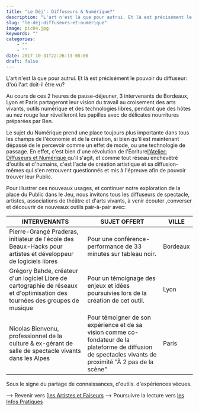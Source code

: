 ```yaml
---
title: "Le Déj': Diffuseurs & Numérique?"
description: "L'art n'est là que pour autrui. Et là est précisément le pouvoir du diffuseur: d'où l'art doit-il être vu? Au cours de ces 2 heures de pause-déjeuner,..."
slug: "le-déj-diffuseurs-et-numérique"
image: pic04.jpg
keywords: ""
categories:
    - ""
    - ""
date: 2017-10-31T22:26:13-05:00
draft: false
---
```


L'art n'est là que pour autrui.
Et là est précisément le pouvoir du diffuseur: d'où l'art doit-il être vu?

Au cours de ces 2 heures de pause-déjeuner, 3 intervenants de Bordeaux, Lyon et Paris partageront leur vision du travail au croisement des arts vivants, outils numérique et des technologies libres, pendant que des hôtes au nez rouge leur réveilleront les papilles avec de délicates nourritures préparées par Ben.

Le sujet du Numérique prend une place toujours plus importante dans tous les champs de l'économie et de la création,
si bien qu'il est maintenant dépassé de le percevoir comme un effet de mode, ou une technologie de passage.
En effet, c'est bien d'une révolution de l'Écriture[l'Atelier: Diffuseurs et Numérique ](https://www.association-tedua.fr/blogs/le-d%C3%A9j-diffuseurs-et-num%C3%A9rique/) qu'il s'agit, et comme tout réseau enchevêtré d'outils et d'humains, c'est l'acte de création artistique et sa diffusion-mêmes qui s'en retrouvent questionnés et mis à l'épreuve afin de pouvoir trouver leur Public.

Pour illustrer ces nouveaux usages, et continuer notre exploration de la place du Public dans le Jeu,
nous invitons tous les diffuseurs de spectacle, artistes, associations de théâtre et d'arts vivants, à venir écouter ,converser et découvrir de nouveaux outils pair-à-pair avec:


INTERVENANTS | SUJET OFFERT | VILLE
------------ | ------------- | -------------
Pierre-Grangé Praderas, initiateur de l'école des Beaux-Hacks pour artistes et développeur de logiciels libres | Pour une conférence-performance de 33 minutes sur tableau noir. | Bordeaux
Grégory Bahde, créateur d'un logiciel Libre de cartographie de réseaux et d'optimisation des tournées des groupes de musique | Pour un témoignage des enjeux et idées poursuivies lors de la création de cet outil. | Lyon
Nicolas Bienvenu, professionnel de la culture & ex-gérant de salle de spectacle vivants dans les Alpes | Pour témoigner de son expérience et de sa vision comme co-fondateur de la plateforme de diffusion de spectacles vivants de proximité "À 2 pas de la scène" | Paris

Sous le signe du partage de connaissances, d'outils. d'expériences vécues.

--> Revenir vers [[les Artistes et Faiseurs](https://www.association-tedua.fr/blogs/artistes-et-faiseurs/)
--> Poursuivre la lecture vers [les Infos Pratiques ](https://www.association-tedua.fr/blogs/infos-pratiques/)
